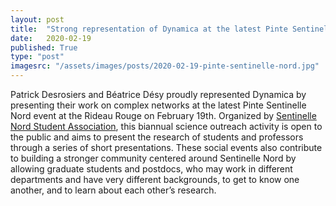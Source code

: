```yaml
---
layout: post
title:  "Strong representation of Dynamica at the latest Pinte Sentinelle Nord"
date:   2020-02-19
published: True
type: "post"
imagesrc: "/assets/images/posts/2020-02-19-pinte-sentinelle-nord.jpg"
---
```


Patrick Desrosiers and Béatrice Désy proudly represented Dynamica by presenting their work on complex networks at the latest Pinte Sentinelle Nord event at the Rideau Rouge on February 19th.  Organized by [Sentinelle Nord Student Association](https://sentinellenord.ulaval.ca/en/communaute/association-etudiante-sentinelle-nord), this biannual science outreach activity is open to the public and aims to present the research of students and professors through a series of short presentations.  These social events also contribute to building a stronger community centered around Sentinelle Nord by allowing graduate students and postdocs, who may work in different departments and have very different backgrounds, to get to know one another, and to learn about each other’s research.
